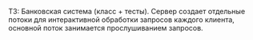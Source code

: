 ТЗ:
Банковская система (класс + тесты). Сервер создает отдельные потоки для интерактивной обработки запросов каждого клиента, основной поток занимается прослушиванием запросов.